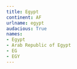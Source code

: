 ```yaml
---
title: Egypt
continent: AF
urlname: egypt
audacious: True
names:
- Egypt
- Arab Republic of Egypt
- EG
- EGY
---
```

